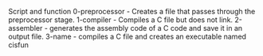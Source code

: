 Script and function
0-preprocessor - Creates a file that passes through the preprocessor stage.
1-compiler - Compiles a C file but does not link.
2-assembler - generates the assembly code of a C code and save it in an output file.
3-name - compiles a C file and creates an executable named cisfun
